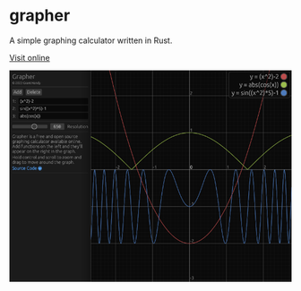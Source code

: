 # grapher
A simple graphing calculator written in Rust.

[Visit online](https://grantshandy.github.io/grapher)

![screenshot](./public/screenshot.png)